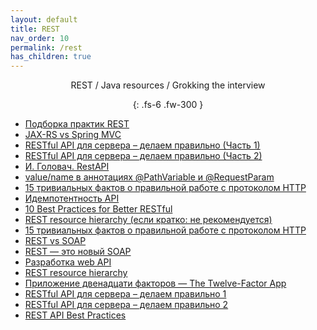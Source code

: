 ```yaml
---
layout: default
title: REST
nav_order: 10
permalink: /rest
has_children: true
---
```

<div align="center" markdown="1">
REST / Java resources / Grokking the interview

{: .fs-6 .fw-300 }
</div>

- [Подборка практик REST](https://gist.github.com/Londeren/838c8a223b92aa4017d3734d663a0ba3)
-  <a href="http://www.infoq.com/articles/springmvc_jsx-rs">JAX-RS vs Spring MVC</a>
- <a href="http://habrahabr.ru/post/144011/">RESTful API для сервера – делаем правильно (Часть 1)</a>
- <a href="http://habrahabr.ru/post/144259/">RESTful API для сервера – делаем правильно (Часть 2)</a>
- <a href="https://www.youtube.com/watch?v=Q84xT4Zd7vs&list=PLoij6udfBncivGZAwS2yQaFGWz4O7oH48">И. Головач. RestAPI</a>
- [value/name в аннотациях @PathVariable и @RequestParam](https://habr.com/ru/post/440214/)
- [15 тривиальных фактов о правильной работе с протоколом HTTP](https://habrahabr.ru/company/yandex/blog/265569/)
- [Идемпотентность API](https://habr.com/ru/company/yandex/blog/442762/)
- <a href="https://medium.com/@mwaysolutions/10-best-practices-for-better-restful-api-cbe81b06f291">10 Best Practices for Better RESTful
- [REST resource hierarchy (если кратко: не рекомендуется)](https://stackoverflow.com/questions/15259843/how-to-structure-rest-resource-hierarchy)
- [15 тривиальных фактов о правильной работе с протоколом HTTP](https://habrahabr.ru/company/yandex/blog/265569/)
- [REST vs SOAP](https://habr.com/ru/post/131343/)
- [REST — это новый SOAP](https://habr.com/ru/company/mailru/blog/345184/)
- [Разработка web API](https://habr.com/ru/post/181988/)
- [REST resource hierarchy](https://stackoverflow.com/questions/20951419/what-are-best-practices-for-rest-nested-resources)
- [Приложение двенадцати факторов — The Twelve-Factor App](https://habr.com/ru/post/258739/#dependencies)
- [RESTful API для сервера – делаем правильно 1](https://habr.com/ru/post/144011/)
- [RESTful API для сервера – делаем правильно 2](https://habr.com/ru/post/144259/)
- [REST API Best Practices](https://habr.com/ru/post/351890/)










